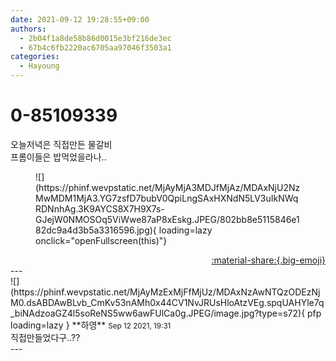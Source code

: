 ```yaml
---
date: 2021-09-12 19:28:55+09:00
authors:
  - 2b04f1a8de58b86d0015e3bf216de3ec
  - 67b4c6fb2220ac6705aa97046f3503a1
categories:
  - Hayoung
---
```


# 0-85109339

<div class="post-container" markdown="1">
<div class="content-container md-sidebar__scrollwrap" markdown="1">

오늘저녁은 직접만든 물갈비<br>프롬이들은 밥먹었을라나..
<figure markdown="1">
![](https://phinf.wevpstatic.net/MjAyMjA3MDJfMjAz/MDAxNjU2NzMwMDM1MjA3.YG7zsfD7bubV0QpiLngSAxHXNdN5LV3uIkNWqRDNnhAg.3K9AYCS8X7H9X7s-GJejW0NMOSOq5ViWwe87aP8xEskg.JPEG/802bb8e5115846e182dc9a4d3b5a3316596.jpg){ loading=lazy onclick="openFullscreen(this)"}
</figure>


</div>
</div>

<div style="text-align: right;" markdown="1">
<a href="https://weverse.io/fromis9/fanpost/0-85109339" style="text-align: right;">:material-share:{.big-emoji}</a>
</div>
---

<div class="comments-container md-sidebar__scrollwrap" markdown="1">
<div class="comment" markdown="1">
<div class='id-container' markdown="1">
![](https://phinf.wevpstatic.net/MjAyMzExMjFfMjUz/MDAxNzAwNTQzODEzNjM0.dsABDAwBLvb_CmKv53nAMh0x44CV1NvJRUsHloAtzVEg.spqUAHYle7q_biNAdzoaGZ4l5soReNS5ww6awFUlCa0g.JPEG/image.jpg?type=s72){ pfp loading=lazy }
**<span class="artist">하영</span>** <small>Sep 12 2021, 19:31</small><br>
</div>
<div class='comment-body' markdown="1">
직접만들었다구..??
</div>
</div>
</div>
---
